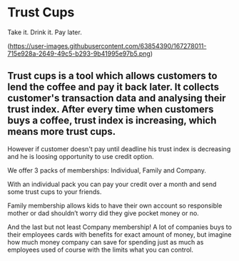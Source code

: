 # Trust Cups
Take it. Drink it. Pay later.

(https://user-images.githubusercontent.com/63854390/167278011-715e928a-2649-49c5-b293-9b41995e97b5.png)

## Trust cups is a tool which allows customers to lend the coffee and pay it back later.  It collects customer's transaction data and analysing their trust index.  After every time when customers buys a coffee, trust index is increasing, which means more trust cups. 
However if customer doesn't pay until deadline his trust index is decreasing and he is loosing opportunity to use credit option.

We offer 3 packs of memberships: Individual, Family and Company.

With an individual pack you can pay your credit over a month and send some trust cups to your friends.

Family membership allows kids to have their own account so responsible mother or dad shouldn’t worry did they give pocket money or no.

And the last but not least Company membership! A lot of companies buys to their employees cards with benefits for exact amount of money, but imagine how much money company can save for spending just as much as employees used of course with the limits what you can control.
